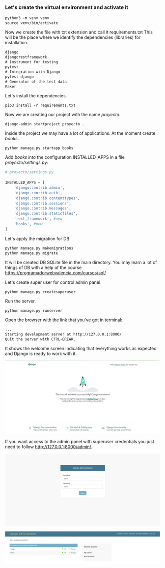 ### Let's create the virtual environment and activate it

```commandline
python3 -m venv venv
source venv/bin/activate
```

Now we create the file with txt extension and call it requirements.txt
This will be the place where we identify the dependencies (libraries) for installation.

```commandline
django
djangorestframework
# Instrument for testing
pytest
# Integration with Django
pytest-django
# Generator of the test data
Faker
```

Let's install the dependencies.

```commandline
pip3 install -r requirements.txt
```

Now we are creating our project with the name _proyecto_.

```commandline
django-admin startproject proyecto .
```

Inside the project we may have a lot of applications. At the moment create _books_.

```commandline
python manage.py startapp books
```
Add _books_ into the configuration INSTALLED_APPS in a file _proyecto/settings.py_:

```python
# proyecto/settings.py

INSTALLED_APPS = [
    'django.contrib.admin',
    'django.contrib.auth',
    'django.contrib.contenttypes',
    'django.contrib.sessions',
    'django.contrib.messages',
    'django.contrib.staticfiles',
    'rest_framework', #new
    'books', #new
]
```

Let's apply the migration for DB.

```commandline
python manage.py makemigrations
python manage.py migrate
```

It will be created DB SQLite file in the main directory.
You may learn a lot of things of DB with a help of the course https://programadorwebvalencia.com/cursos/sql/ <br>

Let's create super user for control admin panel.

```commandline
python manage.py createsuperuser
```

Run the server.

```commandline
python manage.py runserver
```

Open the browser with the link that you've got in terminal:

```commandline
...
Starting development server at http://127.0.0.1:8000/
Quit the server with CTRL-BREAK.
```

It shows the welcome screen indicating that everything works as expected and Django
is ready to work with it.

![img.png](static/img.png)

If you want access to the admin panel with superuser credentials you just need to follow
http://127.0.0.1:8000/admin/.

![img2.png](static/img2.png)

![img3.png](static/img3.png)